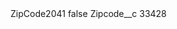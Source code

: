 <?xml version="1.0" encoding="UTF-8"?>
<CustomMetadata xmlns="http://soap.sforce.com/2006/04/metadata" xmlns:xsi="http://www.w3.org/2001/XMLSchema-instance" xmlns:xsd="http://www.w3.org/2001/XMLSchema">
    <label>ZipCode2041</label>
    <protected>false</protected>
    <values>
        <field>Zipcode__c</field>
        <value xsi:type="xsd:string">33428</value>
    </values>
</CustomMetadata>
